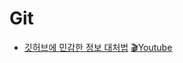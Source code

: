 # Git

- [깃허브에 민감한 정보 대처법](https://okky.kr/article/1061597) [🎬Youtube](https://www.youtube.com/watch?v=HQYTc-27Vik)

